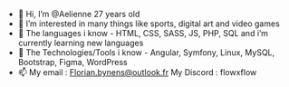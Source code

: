 - 👋 Hi, I’m @Aelienne 27 years old
- 👀 I’m interested in many things like sports, digital art and video games
- 🌱 The languages i know - HTML, CSS, SASS, JS, PHP, SQL and i’m currently learning new languages
- 🌱 The Technologies/Tools i know - Angular, Symfony, Linux, MySQL, Bootstrap, Figma, WordPress
- 📫 My email : Florian.bynens@outlook.fr   My Discord : flowxflow


<!---
Aelienne/Aelienne is a ✨ special ✨ repository because its `README.md` (this file) appears on your GitHub profile.
You can click the Preview link to take a look at your changes.
--->
